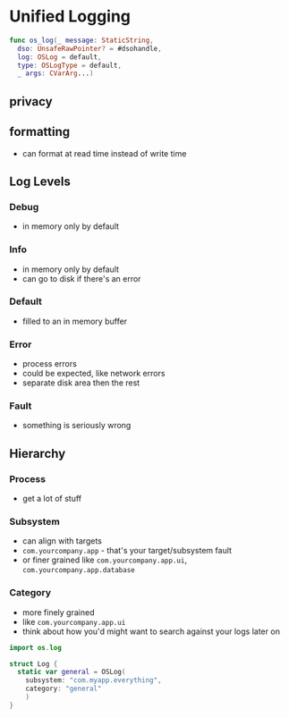# Unified Logging

```swift
func os_log(_ message: StaticString,
  dso: UnsafeRawPointer? = #dsohandle,
  log: OSLog = default,
  type: OSLogType = default,
  _ args: CVarArg...)
```

## privacy

## formatting
* can format at read time instead of write time

## Log Levels
### Debug
* in memory only by default

### Info
* in memory only by default
* can go to disk if there's an error

### Default
* filled to an in memory buffer

### Error
* process errors
* could be expected, like network errors
* separate disk area then the rest

### Fault
* something is seriously wrong

## Hierarchy

### Process
* get a lot of stuff

### Subsystem
* can align with targets
* `com.yourcompany.app` - that's your target/subsystem fault
* or finer grained like `com.yourcompany.app.ui`, `com.yourcompany.app.database`

### Category
* more finely grained
* like `com.yourcompany.app.ui`
* think about how you'd might want to search against your logs later on

```swift
import os.log

struct Log {
  static var general = OSLog(
    subsystem: "com.myapp.everything",
    category: "general"
    )
}
```
